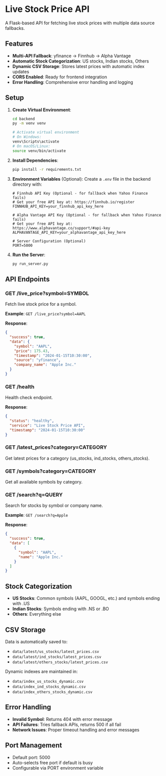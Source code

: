 # Live Stock Price API

A Flask-based API for fetching live stock prices with multiple data source fallbacks.

## Features

- **Multi-API Fallback**: yfinance → Finnhub → Alpha Vantage
- **Automatic Stock Categorization**: US stocks, Indian stocks, Others
- **Dynamic CSV Storage**: Stores latest prices with automatic index updates
- **CORS Enabled**: Ready for frontend integration
- **Error Handling**: Comprehensive error handling and logging

## Setup

1. **Create Virtual Environment**:
   ```bash
   cd backend
   py -m venv venv
   
   # Activate virtual environment
   # On Windows:
   venv\Scripts\activate
   # On macOS/Linux:
   source venv/bin/activate
   ```

2. **Install Dependencies**:
   ```bash
   pip install -r requirements.txt
   ```

3. **Environment Variables** (Optional):
   Create a `.env` file in the backend directory with:
   ```
   # Finnhub API Key (Optional - for fallback when Yahoo Finance fails)
   # Get your free API key at: https://finnhub.io/register
   FINNHUB_API_KEY=your_finnhub_api_key_here

   # Alpha Vantage API Key (Optional - for fallback when Yahoo Finance fails)
   # Get your free API key at: https://www.alphavantage.co/support/#api-key
   ALPHAVANTAGE_API_KEY=your_alphavantage_api_key_here

   # Server Configuration (Optional)
   PORT=5000
   ```

4. **Run the Server**:
   ```bash
   py run_server.py
   ```

## API Endpoints

### GET /live_price?symbol=SYMBOL
Fetch live stock price for a symbol.

**Example**: `GET /live_price?symbol=AAPL`

**Response**:
```json
{
  "success": true,
  "data": {
    "symbol": "AAPL",
    "price": 175.43,
    "timestamp": "2024-01-15T10:30:00",
    "source": "yfinance",
    "company_name": "Apple Inc."
  }
}
```

### GET /health
Health check endpoint.

**Response**:
```json
{
  "status": "healthy",
  "service": "Live Stock Price API",
  "timestamp": "2024-01-15T10:30:00"
}
```

### GET /latest_prices?category=CATEGORY
Get latest prices for a category (us_stocks, ind_stocks, others_stocks).

### GET /symbols?category=CATEGORY
Get all available symbols by category.

### GET /search?q=QUERY
Search for stocks by symbol or company name.

**Example**: `GET /search?q=Apple`

**Response**:
```json
{
  "success": true,
  "data": [
    {
      "symbol": "AAPL",
      "name": "Apple Inc."
    }
  ]
}
```

## Stock Categorization

- **US Stocks**: Common symbols (AAPL, GOOGL, etc.) and symbols ending with .US
- **Indian Stocks**: Symbols ending with .NS or .BO
- **Others**: Everything else

## CSV Storage

Data is automatically saved to:
- `data/latest/us_stocks/latest_prices.csv`
- `data/latest/ind_stocks/latest_prices.csv`
- `data/latest/others_stocks/latest_prices.csv`

Dynamic indexes are maintained in:
- `data/index_us_stocks_dynamic.csv`
- `data/index_ind_stocks_dynamic.csv`
- `data/index_others_stocks_dynamic.csv`

## Error Handling

- **Invalid Symbol**: Returns 404 with error message
- **API Failures**: Tries fallback APIs, returns 500 if all fail
- **Network Issues**: Proper timeout handling and error messages

## Port Management

- Default port: 5000
- Auto-selects free port if default is busy
- Configurable via PORT environment variable

